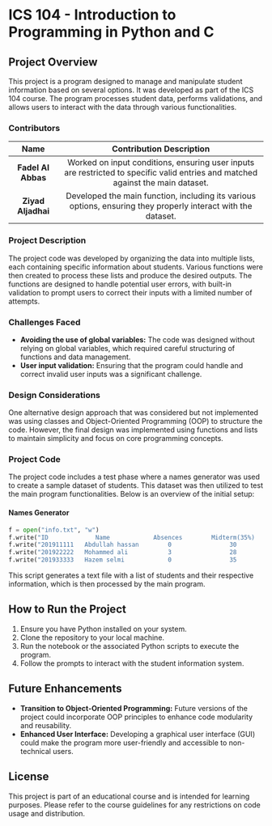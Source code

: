 # ICS 104 - Introduction to Programming in Python and C

## Project Overview

This project is a program designed to manage and manipulate student information based on several options. It was developed as part of the ICS 104 course. The program processes student data, performs validations, and allows users to interact with the data through various functionalities.

### Contributors

|     Name     | Contribution Description |
|:------------:|:-------------------------:|
| **Fadel Al Abbas** | Worked on input conditions, ensuring user inputs are restricted to specific valid entries and matched against the main dataset. |
| **Ziyad Aljadhai** | Developed the main function, including its various options, ensuring they properly interact with the dataset. |

### Project Description

The project code was developed by organizing the data into multiple lists, each containing specific information about students. Various functions were then created to process these lists and produce the desired outputs. The functions are designed to handle potential user errors, with built-in validation to prompt users to correct their inputs with a limited number of attempts.

### Challenges Faced

- **Avoiding the use of global variables:** The code was designed without relying on global variables, which required careful structuring of functions and data management.
- **User input validation:** Ensuring that the program could handle and correct invalid user inputs was a significant challenge.

### Design Considerations

One alternative design approach that was considered but not implemented was using classes and Object-Oriented Programming (OOP) to structure the code. However, the final design was implemented using functions and lists to maintain simplicity and focus on core programming concepts.

### Project Code

The project code includes a test phase where a names generator was used to create a sample dataset of students. This dataset was then utilized to test the main program functionalities. Below is an overview of the initial setup:

#### Names Generator

```python
f = open("info.txt", "w")
f.write("ID             Name            Absences        Midterm(35%)        Classwork(25%)      Final(40%)\\n")
f.write("201911111   Abdullah hassan        0                30                   23                 34   \\n")
f.write("201922222   Mohammed ali           3                28                   20                 30   \\n")
f.write("201933333   Hazem selmi            0                35                   25                 40   \\n")
```
This script generates a text file with a list of students and their respective information, which is then processed by the main program.

## How to Run the Project

1. Ensure you have Python installed on your system.
2. Clone the repository to your local machine.
3. Run the notebook or the associated Python scripts to execute the program.
4. Follow the prompts to interact with the student information system.

## Future Enhancements

- **Transition to Object-Oriented Programming:** Future versions of the project could incorporate OOP principles to enhance code modularity and reusability.
- **Enhanced User Interface:** Developing a graphical user interface (GUI) could make the program more user-friendly and accessible to non-technical users.

## License

This project is part of an educational course and is intended for learning purposes. Please refer to the course guidelines for any restrictions on code usage and distribution.
